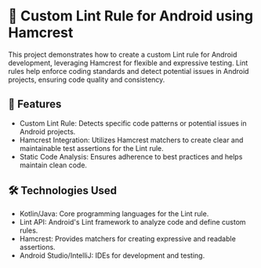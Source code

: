 # 📏 Custom Lint Rule for Android using Hamcrest

This project demonstrates how to create a custom Lint rule for Android development, leveraging Hamcrest for flexible and expressive testing. Lint rules help enforce coding standards and detect potential issues in Android projects, ensuring code quality and consistency.

##  🚀 Features
- Custom Lint Rule: Detects specific code patterns or potential issues in Android projects.
- Hamcrest Integration: Utilizes Hamcrest matchers to create clear and maintainable test assertions for the Lint rule.
- Static Code Analysis: Ensures adherence to best practices and helps maintain clean code.

##  🛠️ Technologies Used
- Kotlin/Java: Core programming languages for the Lint rule.
- Lint API: Android's Lint framework to analyze code and define custom rules.
- Hamcrest: Provides matchers for creating expressive and readable assertions.
- Android Studio/IntelliJ: IDEs for development and testing.


